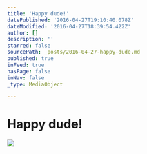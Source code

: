 ```yaml
---
title: 'Happy dude!'
datePublished: '2016-04-27T19:10:40.078Z'
dateModified: '2016-04-27T18:39:54.422Z'
author: []
description: ''
starred: false
sourcePath: _posts/2016-04-27-happy-dude.md
published: true
inFeed: true
hasPage: false
inNav: false
_type: MediaObject

---
```

# Happy dude!
![](https://the-grid-user-content.s3-us-west-2.amazonaws.com/79475047-9c16-4c96-9f50-8ccc15878a8f.jpg)